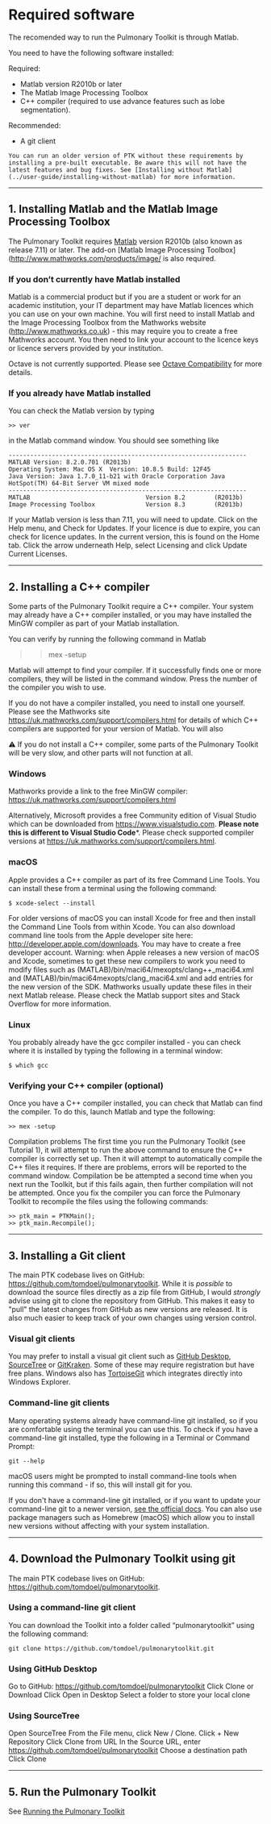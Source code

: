 # Required software

The recomended way to run the Pulmonary Toolkit is through Matlab.

You need to have the following software installed:

Required:
  * Matlab version R2010b or later
  * The Matlab Image Processing Toolbox
  * C++ compiler (required to use advance features such as lobe segmentation).

Recommended:
* A git client

```{tip}
You can run an older version of PTK without these requirements by installing a pre-built executable. Be aware this will not have the latest features and bug fixes. See [Installing without Matlab](../user-guide/installing-without-matlab) for more information.
```

---

## 1. Installing Matlab and the Matlab Image Processing Toolbox

The Pulmonary Toolkit requires [Matlab](http://www.mathworks.com/products/matlab/) version R2010b (also known as release 7.11) or later. The add-on [Matlab Image Processing Toolbox](http://www.mathworks.com/products/image/ is also required.


### If you don’t currently have Matlab installed

Matlab is a commercial product but if you are a student or work for an academic institution, your IT department may have Matlab licences which you can use on your own machine. You will first need to install Matlab and the Image Processing Toolbox from the Mathworks website (http://www.mathworks.co.uk) - this may require you to create a free Mathworks account. You then need to link your account to the licence keys or licence servers provided by your institution.

Octave is not currently supported. Please see [Octave Compatibility](../developer/octave-compatibility.md) for more details.


### If you already have Matlab installed

You can check the Matlab version by typing
```
>> ver
```

in the Matlab command window. You should see something like

```
------------------------------------------------------------------
MATLAB Version: 8.2.0.701 (R2013b)
Operating System: Mac OS X  Version: 10.8.5 Build: 12F45
Java Version: Java 1.7.0_11-b21 with Oracle Corporation Java HotSpot(TM) 64-Bit Server VM mixed mode
------------------------------------------------------------------
MATLAB                                Version 8.2        (R2013b)
Image Processing Toolbox              Version 8.3        (R2013b)
```
If your Matlab version is less than 7.11, you will need to update. Click on the Help menu, and Check for Updates.
If your licence is due to expire, you can check for licence updates. In the current version, this is found on the Home tab. Click the arrow underneath Help, select Licensing and click Update Current Licenses.





---

## 2. Installing a C++ compiler

Some parts of the Pulmonary Toolkit require a C++ compiler. Your system may already have a C++ compiler installed, or you may have installed the MinGW compiler as part of your Matlab installation.

You can verify by running the following command in Matlab

>> mex -setup

Matlab will attempt to find your compiler. If it successfully finds one or more compilers, they will be listed in the command window. Press the number of the compiler you wish to use.

If you do not have a compiler installed, you need to install one yourself. Please see the Mathworks site https://uk.mathworks.com/support/compilers.html for details of which C++ compilers are supported for your version of Matlab. You will also 

:warning: If you do not install a C++ compiler, some parts of the Pulmonary Toolkit will be very slow, and other parts will not function at all.


### Windows

Mathworks provide a link to the free MinGW compiler: https://uk.mathworks.com/support/compilers.html

Alternatively, Microsoft provides a free Community edition of Visual Studio which can be downloaded from https://www.visualstudio.com. **Please note this is different to Visual Studio Code***. Please check supported compiler versions at https://uk.mathworks.com/support/compilers.html.


### macOS

Apple provides a C++ compiler as part of its free Command Line Tools. You can install these from a terminal using the following command:
```
$ xcode-select --install
```

For older versions of macOS you can install Xcode for free and then install the Command Line Tools from within Xcode. You can also download command line tools from the Apple developer site here: http://developer.apple.com/downloads. You may have to create a free developer account.
Warning: when Apple releases a new version of macOS and Xcode, sometimes to get these new compilers to work you need to modify files such as  (MATLAB)/bin/maci64/mexopts/clang++_maci64.xml and (MATLAB)/bin/maci64mexopts/clang_maci64.xml and add entries for the new version of the SDK. Mathworks usually update these files in their next Matlab release. Please check the Matlab support sites and Stack Overflow for more information.



### Linux
You probably already have the gcc compiler installed - you can check where it is installed by typing the following in a terminal window:
```
$ which gcc
```

### Verifying your C++ compiler (optional)

Once you have a C++ compiler installed, you can check that Matlab can find the compiler. To do this, launch Matlab and type the following:
```
>> mex -setup
```


Compilation problems
The first time you run the Pulmonary Toolkit (see Tutorial 1), it will attempt to run the above command to ensure the C++ compiler is correctly set up. Then it will attempt to automatically compile the C++ files it requires. If there are problems, errors will be reported to the command window. Compilation be be attempted a second time when you next run the Toolkit, but if this fails again, then further compilation will not be attempted. Once you fix the compiler you can force the Pulmonary Toolkit to recompile the files using the following commands:
```
>> ptk_main = PTKMain();
>> ptk_main.Recompile();
```


---

## 3. Installing a Git client

The main PTK codebase lives on GitHub: https://github.com/tomdoel/pulmonarytoolkit. While it is _possible_ to download the source files directly as a zip file from GitHub, I would _strongly_ advise using git to clone the repository from GitHub. This makes it easy to "pull" the latest changes from GitHub as new versions are released. It is also much easier to keep track of your own changes using version control.

### Visual git clients

You may prefer to install a visual git client such as [GitHub Desktop](https://desktop.github.com), [SourceTree](https://www.sourcetreeapp.com) or [GitKraken](https://www.gitkraken.com). Some of these may require registration but have free plans. Windows also has [TortoiseGit](https://tortoisegit.org) which integrates directly into Windows Explorer.

### Command-line git clients

Many operating systems already have command-line git installed, so if you are comfortable using the terminal you can use this. To check if you have a command-line git installed, type the following in a Terminal or Command Prompt:
```
git --help
```

macOS users might be prompted to install command-line tools when running this command - if so, this will install git for you.

If you don't have a command-line git installed, or if you want to update your command-line git to a newer version, [see the official docs](https://git-scm.com/book/en/v2/Getting-Started-Installing-Git). You can also use package managers such as Homebrew (macOS) which allow you to install new versions without affecting with your system installation.


---

## 4. Download the Pulmonary Toolkit using git

The main PTK codebase lives on GitHub: https://github.com/tomdoel/pulmonarytoolkit.

### Using a command-line git client
You can download the Toolkit into a folder called “pulmonarytoolkit” using the following command:
```
git clone https://github.com/tomdoel/pulmonarytoolkit.git
```

### Using GitHub Desktop

Go to GitHub: https://github.com/tomdoel/pulmonarytoolkit
Click Clone or Download
Click Open in Desktop
Select a folder to store your local clone

### Using SourceTree

Open SourceTree
From the File menu, click New / Clone.
Click + New Repository
Click Clone from URL
In the Source URL, enter https://github.com/tomdoel/pulmonarytoolkit
Choose a destination path
Click Clone


---

## 5. Run the Pulmonary Toolkit

See [Running the Pulmonary Toolkit](../user-guide/running)
